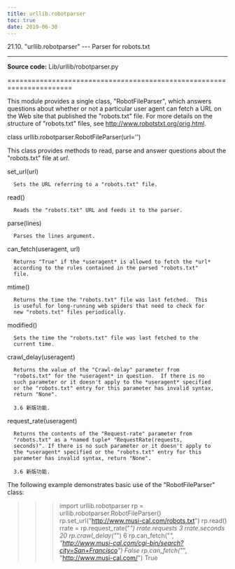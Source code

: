 ```yaml
---
title: urllib.robotparser
toc: true
date: 2019-06-30
---
```

21.10. "urllib.robotparser" ---  Parser for robots.txt
******************************************************

**Source code:** Lib/urllib/robotparser.py

======================================================================

This module provides a single class, "RobotFileParser", which answers
questions about whether or not a particular user agent can fetch a URL
on the Web site that published the "robots.txt" file.  For more
details on the structure of "robots.txt" files, see
http://www.robotstxt.org/orig.html.

class urllib.robotparser.RobotFileParser(url='')

   This class provides methods to read, parse and answer questions
   about the "robots.txt" file at *url*.

   set_url(url)

      Sets the URL referring to a "robots.txt" file.

   read()

      Reads the "robots.txt" URL and feeds it to the parser.

   parse(lines)

      Parses the lines argument.

   can_fetch(useragent, url)

      Returns "True" if the *useragent* is allowed to fetch the *url*
      according to the rules contained in the parsed "robots.txt"
      file.

   mtime()

      Returns the time the "robots.txt" file was last fetched.  This
      is useful for long-running web spiders that need to check for
      new "robots.txt" files periodically.

   modified()

      Sets the time the "robots.txt" file was last fetched to the
      current time.

   crawl_delay(useragent)

      Returns the value of the "Crawl-delay" parameter from
      "robots.txt" for the *useragent* in question.  If there is no
      such parameter or it doesn't apply to the *useragent* specified
      or the "robots.txt" entry for this parameter has invalid syntax,
      return "None".

      3.6 新版功能.

   request_rate(useragent)

      Returns the contents of the "Request-rate" parameter from
      "robots.txt" as a *named tuple* "RequestRate(requests,
      seconds)". If there is no such parameter or it doesn't apply to
      the *useragent* specified or the "robots.txt" entry for this
      parameter has invalid syntax, return "None".

      3.6 新版功能.

The following example demonstrates basic use of the "RobotFileParser"
class:

   >>> import urllib.robotparser
   >>> rp = urllib.robotparser.RobotFileParser()
   >>> rp.set_url("http://www.musi-cal.com/robots.txt")
   >>> rp.read()
   >>> rrate = rp.request_rate("*")
   >>> rrate.requests
   3
   >>> rrate.seconds
   20
   >>> rp.crawl_delay("*")
   6
   >>> rp.can_fetch("*", "http://www.musi-cal.com/cgi-bin/search?city=San+Francisco")
   False
   >>> rp.can_fetch("*", "http://www.musi-cal.com/")
   True
